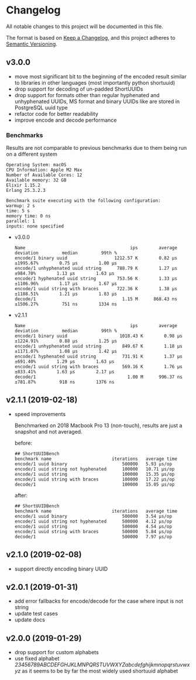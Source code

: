 # Changelog

All notable changes to this project will be documented in this file.

The format is based on [Keep a Changelog](https://keepachangelog.com/en/1.0.0/),
and this project adheres to [Semantic Versioning](https://semver.org/spec/v2.0.0.html).


## v3.0.0
* move most significant bit to the beginning of the encoded result similar to libraries in other languages (most importantly python shortuuid)
* drop support for decoding of un-padded ShortUUIDs
* drop support for formats other than regular hyphenated and unhyphenated UUIDs, MS format and binary UUIDs like are stored in PostgreSQL uuid type
* refactor code for better readability
* improve encode and decode performance

### Benchmarks
Results are not comparable to previous benchmarks due to them being run on a different system
  ```
  Operating System: macOS
  CPU Information: Apple M2 Max
  Number of Available Cores: 12
  Available memory: 32 GB
  Elixir 1.15.2
  Erlang 25.3.2.3

  Benchmark suite executing with the following configuration:
  warmup: 2 s
  time: 5 s
  memory time: 0 ns
  parallel: 1
  inputs: none specified
  ```

* v3.0.0
  ```
  Name                                        ips        average  deviation         median         99th %
  encode/1 binary uuid                  1212.57 K        0.82 μs  ±1995.67%        0.75 μs        1.00 μs
  encode/1 unhyphenated uuid string      788.79 K        1.27 μs   ±984.70%        1.13 μs        1.63 μs
  encode/1 hyphenated uuid string        753.56 K        1.33 μs  ±1106.96%        1.17 μs        1.67 μs
  encode/1 uuid string with braces       722.36 K        1.38 μs  ±1188.51%        1.21 μs        1.83 μs
  decode/1                                 1.15 M      868.43 ns  ±1506.27%         751 ns        1334 ns
  ```

* v2.1.1
  ```
  Name                                        ips        average  deviation         median         99th %
  encode/1 binary uuid                    1018.43 K        0.98 μs  ±1224.91%        0.88 μs        1.25 μs
  encode/1 unhyphenated uuid string        849.67 K        1.18 μs  ±1171.07%        1.08 μs        1.42 μs
  encode/1 hyphenated uuid string          731.91 K        1.37 μs   ±691.40%        1.29 μs        1.63 μs
  encode/1 uuid string with braces         569.16 K        1.76 μs   ±833.41%        1.63 μs        2.17 μs
  decode/1                                   1.00 M      996.37 ns   ±781.87%         918 ns        1376 ns
  ```

## v2.1.1 (2019-02-18)

* speed improvements

  Benchmarked on 2018 Macbook Pro 13 (non-touch), results are just a snapshot
  and not averaged.

  before:

  ```
  ## ShortUUIDBench
  benchmark name                       iterations   average time
  encode/1 uuid binary                     500000   5.93 µs/op
  encode/1 uuid string not hyphenated      100000   10.71 µs/op
  encode/1 uuid string                     100000   15.35 µs/op
  encode/1 uuid string with braces         100000   17.22 µs/op
  decode/1                                 100000   15.05 µs/op
  ```

  after:

  ```
  ## ShortUUIDBench
  benchmark name                       iterations   average time
  encode/1 uuid binary                     500000   3.54 µs/op
  encode/1 uuid string not hyphenated      500000   4.12 µs/op
  encode/1 uuid string                     500000   4.54 µs/op
  encode/1 uuid string with braces         500000   5.84 µs/op
  decode/1                                 500000   7.97 µs/op
  ```

## v2.1.0 (2019-02-08)

* support directly encoding binary UUID

## v2.0.1 (2019-01-31)

* add error fallbacks for encode/decode for the case where input is not string
* update test cases
* update docs

## v2.0.0 (2019-01-29)

* drop support for custom alphabets
* use fixed alphabet _23456789ABCDEFGHJKLMNPQRSTUVWXYZabcdefghijkmnopqrstuvwxyz_ as it seems to be by far the most widely used shortuuid alphabet